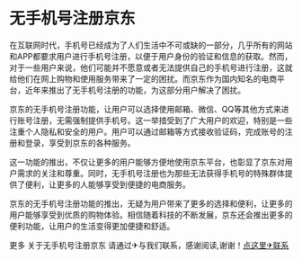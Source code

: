 # 无手机号注册京东

在互联网时代，手机号已经成为了人们生活中不可或缺的一部分，几乎所有的网站和APP都要求用户进行手机号注册，以便于用户身份的验证和信息的获取。然而，对于一些用户来说，他们可能并不愿意或者无法提供自己的手机号进行注册，这就给他们在网上购物和使用服务带来了一定的困扰。而京东作为国内知名的电商平台，近年来推出了无手机号注册的功能，为这部分用户解决了困扰。

京东的无手机号注册功能，让用户可以选择使用邮箱、微信、QQ等其他方式来进行账号注册，无需强制提供手机号。这一举措受到了广大用户的欢迎，特别是一些注重个人隐私和安全的用户。用户可以通过邮箱等方式接收验证码，完成账号的注册和登录，享受到京东的各种服务。

这一功能的推出，不仅让更多的用户能够方便地使用京东平台，也彰显了京东对用户需求的关注和尊重。同时，无手机号注册也为那些无法获得手机号的特殊群体提供了便利，让更多的人能够享受到便捷的电商服务。

京东的无手机号注册功能的推出，无疑为用户带来了更多的选择和便利，让更多的用户能够享受到优质的购物体验。相信随着科技的不断发展，京东还会推出更多的便利功能，让用户的生活变得更加便捷和舒适。

更多 关于无手机号注册京东 请通过✈与我们联系，感谢阅读,谢谢！[点这里✈联系](https://add.k02.cc)